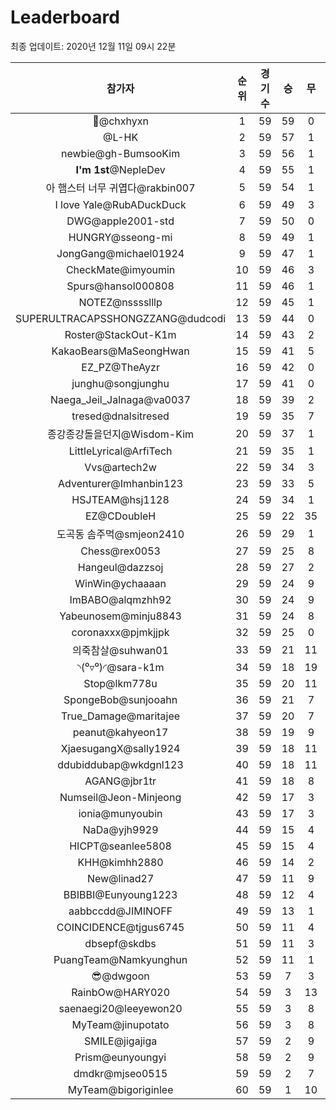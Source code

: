 # Leaderboard
최종 업데이트: 2020년 12월 11일 09시 22분




| 참가자 | 순위 | 경기수 | 승 | 무 | 패 | 승점 |
|:---:|:---:|:---:|:---:|:---:|:---:|:---:|
| 👑@chxhyxn | 1 | 59 | 59 | 0 | 0 | 177 |
| @L-HK | 2 | 59 | 57 | 1 | 1 | 172 |
| newbie@gh-BumsooKim | 3 | 59 | 56 | 1 | 2 | 169 |
| **I'm 1st**@NepleDev | 4 | 59 | 55 | 1 | 3 | 166 |
| 아 햄스터 너무 귀엽다@rakbin007 | 5 | 59 | 54 | 1 | 4 | 163 |
| I love Yale@RubADuckDuck | 6 | 59 | 49 | 3 | 7 | 150 |
| DWG@apple2001-std | 7 | 59 | 50 | 0 | 9 | 150 |
| HUNGRY@sseong-mi | 8 | 59 | 49 | 1 | 9 | 148 |
| JongGang@michael01924 | 9 | 59 | 47 | 1 | 11 | 142 |
| CheckMate@imyoumin | 10 | 59 | 46 | 3 | 10 | 141 |
| Spurs@hansol000808 | 11 | 59 | 46 | 1 | 12 | 139 |
| NOTEZ@nsssslllp | 12 | 59 | 45 | 1 | 13 | 136 |
| SUPERULTRACAPSSHONGZZANG@dudcodi | 13 | 59 | 44 | 0 | 15 | 132 |
| Roster@StackOut-K1m | 14 | 59 | 43 | 2 | 14 | 131 |
| KakaoBears@MaSeongHwan | 15 | 59 | 41 | 5 | 13 | 128 |
| EZ_PZ@TheAyzr | 16 | 59 | 42 | 0 | 17 | 126 |
| junghu@songjunghu | 17 | 59 | 41 | 0 | 18 | 123 |
| Naega_Jeil_Jalnaga@va0037 | 18 | 59 | 39 | 2 | 18 | 119 |
| tresed@dnalsitresed | 19 | 59 | 35 | 7 | 17 | 112 |
| 종강종강돌을던지@Wisdom-Kim | 20 | 59 | 37 | 1 | 21 | 112 |
| LittleLyrical@ArfiTech | 21 | 59 | 35 | 1 | 23 | 106 |
| Vvs@artech2w | 22 | 59 | 34 | 3 | 22 | 105 |
| Adventurer@Imhanbin123 | 23 | 59 | 33 | 5 | 21 | 104 |
| HSJTEAM@hsj1128 | 24 | 59 | 34 | 1 | 24 | 103 |
| EZ@CDoubleH | 25 | 59 | 22 | 35 | 2 | 101 |
| 도곡동 솜주먹@smjeon2410 | 26 | 59 | 29 | 1 | 29 | 88 |
| Chess@rex0053 | 27 | 59 | 25 | 8 | 26 | 83 |
| Hangeul@dazzsoj | 28 | 59 | 27 | 2 | 30 | 83 |
| WinWin@ychaaaan | 29 | 59 | 24 | 9 | 26 | 81 |
| ImBABO@alqmzhh92 | 30 | 59 | 24 | 9 | 26 | 81 |
| Yabeunosem@minju8843 | 31 | 59 | 24 | 8 | 27 | 80 |
| coronaxxx@pjmkjjpk | 32 | 59 | 25 | 0 | 34 | 75 |
| 의죽참살@suhwan01 | 33 | 59 | 21 | 11 | 27 | 74 |
| ◝(⁰▿⁰)◜@sara-k1m | 34 | 59 | 18 | 19 | 22 | 73 |
| Stop@lkm778u | 35 | 59 | 20 | 11 | 28 | 71 |
| SpongeBob@sunjooahn | 36 | 59 | 21 | 7 | 31 | 70 |
| True_Damage@maritajee | 37 | 59 | 20 | 7 | 32 | 67 |
| peanut@kahyeon17 | 38 | 59 | 19 | 9 | 31 | 66 |
| XjaesugangX@sally1924 | 39 | 59 | 18 | 11 | 30 | 65 |
| ddubiddubap@wkdgnl123 | 40 | 59 | 18 | 11 | 30 | 65 |
| AGANG@jbr1tr | 41 | 59 | 18 | 8 | 33 | 62 |
| Numseil@Jeon-Minjeong | 42 | 59 | 17 | 3 | 39 | 54 |
| ionia@munyoubin | 43 | 59 | 17 | 3 | 39 | 54 |
| NaDa@yjh9929 | 44 | 59 | 15 | 4 | 40 | 49 |
| HICPT@seanlee5808 | 45 | 59 | 15 | 4 | 40 | 49 |
| KHH@kimhh2880 | 46 | 59 | 14 | 2 | 43 | 44 |
| New@linad27 | 47 | 59 | 11 | 9 | 39 | 42 |
| BBIBBI@Eunyoung1223 | 48 | 59 | 12 | 4 | 43 | 40 |
| aabbccdd@JIMINOFF | 49 | 59 | 13 | 1 | 45 | 40 |
| COINCIDENCE@tjgus6745 | 50 | 59 | 11 | 4 | 44 | 37 |
| dbsepf@skdbs | 51 | 59 | 11 | 3 | 45 | 36 |
| PuangTeam@Namkyunghun | 52 | 59 | 11 | 1 | 47 | 34 |
| 😎@dwgoon | 53 | 59 | 7 | 3 | 49 | 24 |
| RainbOw@HARY020 | 54 | 59 | 3 | 13 | 43 | 22 |
| saenaegi20@leeyewon20 | 55 | 59 | 3 | 8 | 48 | 17 |
| MyTeam@jinupotato | 56 | 59 | 3 | 8 | 48 | 17 |
| SMILE@jigajiga | 57 | 59 | 2 | 9 | 48 | 15 |
| Prism@eunyoungyi | 58 | 59 | 2 | 9 | 48 | 15 |
| dmdkr@mjseo0515 | 59 | 59 | 2 | 7 | 50 | 13 |
| MyTeam@bigoriginlee | 60 | 59 | 1 | 10 | 48 | 13 |